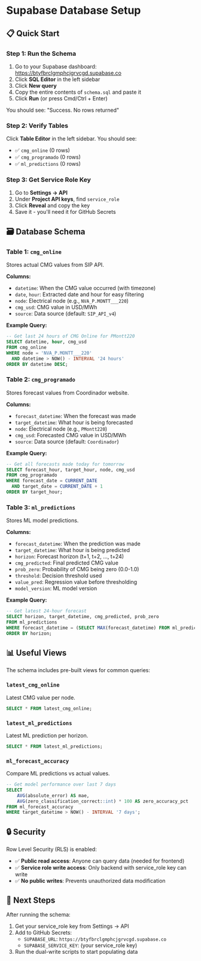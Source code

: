 # Supabase Database Setup

## 📋 Quick Start

### Step 1: Run the Schema

1. Go to your Supabase dashboard: https://btyfbrclgmphcjgrvcgd.supabase.co
2. Click **SQL Editor** in the left sidebar
3. Click **New query**
4. Copy the entire contents of `schema.sql` and paste it
5. Click **Run** (or press Cmd/Ctrl + Enter)

You should see: "Success. No rows returned"

### Step 2: Verify Tables

Click **Table Editor** in the left sidebar. You should see:
- ✅ `cmg_online` (0 rows)
- ✅ `cmg_programado` (0 rows)
- ✅ `ml_predictions` (0 rows)

### Step 3: Get Service Role Key

1. Go to **Settings → API**
2. Under **Project API keys**, find `service_role`
3. Click **Reveal** and copy the key
4. Save it - you'll need it for GitHub Secrets

## 🗃️ Database Schema

### Table 1: `cmg_online`
Stores actual CMG values from SIP API.

**Columns:**
- `datetime`: When the CMG value occurred (with timezone)
- `date`, `hour`: Extracted date and hour for easy filtering
- `node`: Electrical node (e.g., `NVA_P.MONTT___220`)
- `cmg_usd`: CMG value in USD/MWh
- `source`: Data source (default: `SIP_API_v4`)

**Example Query:**
```sql
-- Get last 24 hours of CMG Online for PMontt220
SELECT datetime, hour, cmg_usd
FROM cmg_online
WHERE node = 'NVA_P.MONTT___220'
  AND datetime > NOW() - INTERVAL '24 hours'
ORDER BY datetime DESC;
```

### Table 2: `cmg_programado`
Stores forecast values from Coordinador website.

**Columns:**
- `forecast_datetime`: When the forecast was made
- `target_datetime`: What hour is being forecasted
- `node`: Electrical node (e.g., `PMontt220`)
- `cmg_usd`: Forecasted CMG value in USD/MWh
- `source`: Data source (default: `Coordinador`)

**Example Query:**
```sql
-- Get all forecasts made today for tomorrow
SELECT forecast_hour, target_hour, node, cmg_usd
FROM cmg_programado
WHERE forecast_date = CURRENT_DATE
  AND target_date = CURRENT_DATE + 1
ORDER BY target_hour;
```

### Table 3: `ml_predictions`
Stores ML model predictions.

**Columns:**
- `forecast_datetime`: When the prediction was made
- `target_datetime`: What hour is being predicted
- `horizon`: Forecast horizon (t+1, t+2, ..., t+24)
- `cmg_predicted`: Final predicted CMG value
- `prob_zero`: Probability of CMG being zero (0.0-1.0)
- `threshold`: Decision threshold used
- `value_pred`: Regression value before thresholding
- `model_version`: ML model version

**Example Query:**
```sql
-- Get latest 24-hour forecast
SELECT horizon, target_datetime, cmg_predicted, prob_zero
FROM ml_predictions
WHERE forecast_datetime = (SELECT MAX(forecast_datetime) FROM ml_predictions)
ORDER BY horizon;
```

## 📊 Useful Views

The schema includes pre-built views for common queries:

### `latest_cmg_online`
Latest CMG value per node.
```sql
SELECT * FROM latest_cmg_online;
```

### `latest_ml_predictions`
Latest ML prediction per horizon.
```sql
SELECT * FROM latest_ml_predictions;
```

### `ml_forecast_accuracy`
Compare ML predictions vs actual values.
```sql
-- Get model performance over last 7 days
SELECT
    AVG(absolute_error) AS mae,
    AVG(zero_classification_correct::int) * 100 AS zero_accuracy_pct
FROM ml_forecast_accuracy
WHERE target_datetime > NOW() - INTERVAL '7 days';
```

## 🔒 Security

Row Level Security (RLS) is enabled:
- ✅ **Public read access**: Anyone can query data (needed for frontend)
- ✅ **Service role write access**: Only backend with service_role key can write
- ✅ **No public writes**: Prevents unauthorized data modification

## 🚀 Next Steps

After running the schema:
1. Get your service_role key from Settings → API
2. Add to GitHub Secrets:
   - `SUPABASE_URL`: `https://btyfbrclgmphcjgrvcgd.supabase.co`
   - `SUPABASE_SERVICE_KEY`: (your service_role key)
3. Run the dual-write scripts to start populating data
